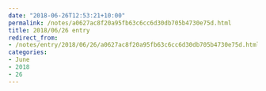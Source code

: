 ```yaml
---
date: "2018-06-26T12:53:21+10:00"
permalink: /notes/a0627ac8f20a95fb63c6cc6d30db705b4730e75d.html
title: 2018/06/26 entry
redirect_from:
- /notes/entry/2018/06/26/a0627ac8f20a95fb63c6cc6d30db705b4730e75d.html
categories:
- June
- 2018
- 26
---
```

